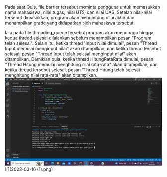 Pada saat Quis, file barrier tersebut meminta pengguna untuk memasukkan nama mahasiswa, nilai tugas, nilai UTS, dan nilai UAS. Setelah nilai-nilai tersebut dimasukkan, program akan menghitung nilai akhir dan menampilkan grade yang didapatkan oleh mahasiswa tersebut.

lalu pada file threading_queue tersebut program akan menunggu hingga kedua thread selesai dijalankan sebelum menampilkan pesan "Program telah selesai". Selain itu, ketika thread "Input Nilai dimulai", pesan "Thread Input memulai menginput nilai" akan ditampilkan, dan ketika thread tersebut selesai, pesan "Thread Input telah selesai menginput nilai" akan ditampilkan. Demikian pula, ketika thread HitungRataRata dimulai, pesan "Thread Hitung memulai menghitung nilai rata-rata" akan ditampilkan, dan ketika thread tersebut selesai, pesan "Thread Hitung telah selesai menghitung nilai rata-rata" akan ditampilkan.
![](2023-03-16.png)
![](2023-03-16 (1).png)